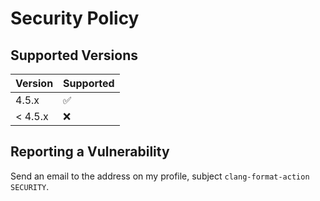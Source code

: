 # Security Policy

## Supported Versions

| Version | Supported          |
| ------- | ------------------ |
| 4.5.x   | :white_check_mark: |
| < 4.5.x | :x:                |

## Reporting a Vulnerability

Send an email to the address on my profile, subject `clang-format-action SECURITY`.
